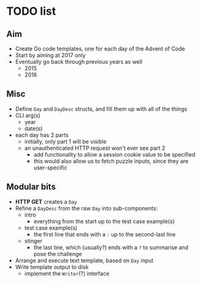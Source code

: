 # TODO list

## Aim

- Create Go code templates, one for each day of the Advent of Code
- Start by aiming at 2017 only
- Eventually go back through previous years as well
  - 2015
  - 2016

## Misc

- Define `Day` and `DayDesc` structs, and fill them up with all of the things
- CLI arg(s)
  - year
  - date(s)
- each day has 2 parts
  - initially, only part 1 will be visible
  - an unauthenticated HTTP request won't ever see part 2
    - add functionality to allow a session cookie value to be specified
    - this would also allow us to fetch puzzle inputs, since they are user-specific

## Modular bits

- **HTTP GET** creates a `Day`
- Refine a `DayDesc` from the raw `Day` into sub-components:
  - intro
    - everything from the start up to the test case example(s)
  - test case example(s)
    - the first line that ends with a `:` up to the second-last line
  - stinger
    - the last line, which (usually?) ends with a `?` to summarise and pose the challenge
- Arrange and execute text template, based on `Day` input
- Write template output to disk
  - implement the `Writer`(?) interface
